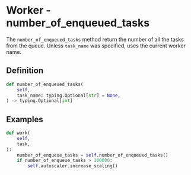 # Worker - number_of_enqueued_tasks

The `number_of_enqueued_tasks` method return the number of all the tasks from the queue. Unless `task_name` was specified, uses the current worker name.


## Definition

```python
def number_of_enqueued_tasks(
    self,
    task_name: typing.Optional[str] = None,
) -> typing.Optional[int]
```


## Examples

```python
def work(
    self,
    task,
):
    number_of_enqueue_tasks = self.number_of_enqueued_tasks()
    if number_of_enqueue_tasks > 100000:
        self.autoscaler.increase_scaling()
```
